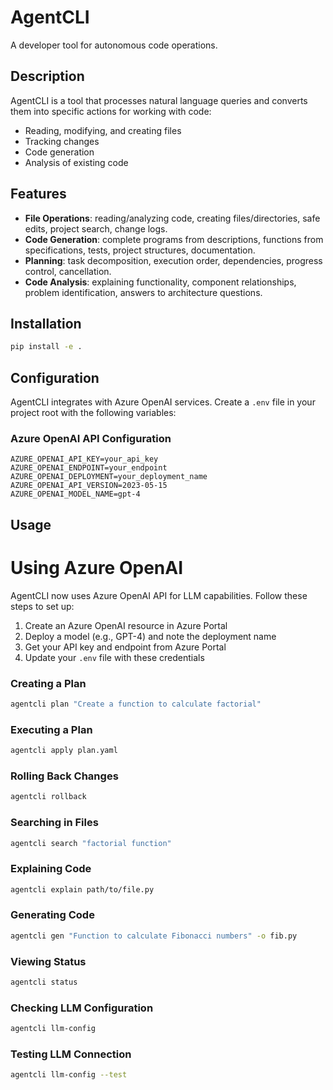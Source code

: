 # AgentCLI

A developer tool for autonomous code operations.

## Description

AgentCLI is a tool that processes natural language queries and converts them into specific actions for working with code:
- Reading, modifying, and creating files
- Tracking changes
- Code generation
- Analysis of existing code

## Features

- **File Operations**: reading/analyzing code, creating files/directories, safe edits, project search, change logs.
- **Code Generation**: complete programs from descriptions, functions from specifications, tests, project structures, documentation.
- **Planning**: task decomposition, execution order, dependencies, progress control, cancellation.
- **Code Analysis**: explaining functionality, component relationships, problem identification, answers to architecture questions.

## Installation

```bash
pip install -e .
```

## Configuration

AgentCLI integrates with Azure OpenAI services. Create a `.env` file in your project root with the following variables:

### Azure OpenAI API Configuration
```
AZURE_OPENAI_API_KEY=your_api_key
AZURE_OPENAI_ENDPOINT=your_endpoint
AZURE_OPENAI_DEPLOYMENT=your_deployment_name
AZURE_OPENAI_API_VERSION=2023-05-15
AZURE_OPENAI_MODEL_NAME=gpt-4
```

## Usage

# Using Azure OpenAI
AgentCLI now uses Azure OpenAI API for LLM capabilities. Follow these steps to set up:

1. Create an Azure OpenAI resource in Azure Portal
2. Deploy a model (e.g., GPT-4) and note the deployment name
3. Get your API key and endpoint from Azure Portal
4. Update your `.env` file with these credentials

### Creating a Plan
```bash
agentcli plan "Create a function to calculate factorial"
```

### Executing a Plan
```bash
agentcli apply plan.yaml
```

### Rolling Back Changes
```bash
agentcli rollback
```

### Searching in Files
```bash
agentcli search "factorial function"
```

### Explaining Code
```bash
agentcli explain path/to/file.py
```

### Generating Code
```bash
agentcli gen "Function to calculate Fibonacci numbers" -o fib.py
```

### Viewing Status
```bash
agentcli status
```

### Checking LLM Configuration
```bash
agentcli llm-config
```

### Testing LLM Connection
```bash
agentcli llm-config --test
```

